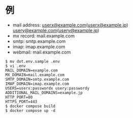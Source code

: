 # 例
- mail address: userx@example.com(userx@example.jp) usery@example.com(usery@example.jp)
- mx record: mail.example.com
- smtp: smtp.example.com
- imap: imap.example.com
- webmail: mail.example.com
```
$ mv dot.env.sample .env
$ vi .env
MAIL_DOMAIN=example.com
MX_DOMAIN=mail.example.com
SMTP_DOMAIN=smtp.example.com
IMAP_DOMAIN=imap.example.com
USERS=userx:passwordx usery:passwordy
ADDITIONAL_MAIL_DOMAINS=example.jp
HTTP_PORT=80
HTTPS_PORT=443
$ docker compose build
$ docker compose up -d
```
